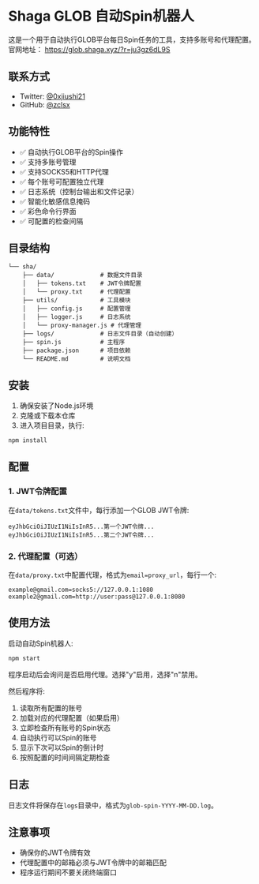 # Shaga GLOB 自动Spin机器人

这是一个用于自动执行GLOB平台每日Spin任务的工具，支持多账号和代理配置。
官网地址：
https://glob.shaga.xyz/?r=ju3gz6dL9S
## 联系方式

- Twitter: [@0xjiushi21](https://x.com/0xjiushi21)
- GitHub: [@zclsx](https://github.com/zclsx) 
## 功能特性

- ✅ 自动执行GLOB平台的Spin操作
- ✅ 支持多账号管理
- ✅ 支持SOCKS5和HTTP代理
- ✅ 每个账号可配置独立代理
- ✅ 日志系统（控制台输出和文件记录）
- ✅ 智能化敏感信息掩码
- ✅ 彩色命令行界面
- ✅ 可配置的检查间隔

## 目录结构

```
└── sha/
    ├── data/             # 数据文件目录
    │   ├── tokens.txt    # JWT令牌配置
    │   └── proxy.txt     # 代理配置
    ├── utils/            # 工具模块
    │   ├── config.js     # 配置管理
    │   ├── logger.js     # 日志系统
    │   └── proxy-manager.js # 代理管理
    ├── logs/             # 日志文件目录（自动创建）
    ├── spin.js           # 主程序
    ├── package.json      # 项目依赖
    └── README.md         # 说明文档
```

## 安装

1. 确保安装了Node.js环境
2. 克隆或下载本仓库
3. 进入项目目录，执行:
```bash
npm install
```

## 配置

### 1. JWT令牌配置
在`data/tokens.txt`文件中，每行添加一个GLOB JWT令牌:
```
eyJhbGciOiJIUzI1NiIsInR5...第一个JWT令牌...
eyJhbGciOiJIUzI1NiIsInR5...第二个JWT令牌...
```

### 2. 代理配置（可选）
在`data/proxy.txt`中配置代理，格式为`email=proxy_url`，每行一个:
```
example@gmail.com=socks5://127.0.0.1:1080
example2@gmail.com=http://user:pass@127.0.0.1:8080
```

## 使用方法

启动自动Spin机器人:
```bash
npm start
```

程序启动后会询问是否启用代理。选择"y"启用，选择"n"禁用。

然后程序将:
1. 读取所有配置的账号
2. 加载对应的代理配置（如果启用）
3. 立即检查所有账号的Spin状态
4. 自动执行可以Spin的账号
5. 显示下次可以Spin的倒计时
6. 按照配置的时间间隔定期检查

## 日志

日志文件将保存在`logs`目录中，格式为`glob-spin-YYYY-MM-DD.log`。

## 注意事项

- 确保你的JWT令牌有效
- 代理配置中的邮箱必须与JWT令牌中的邮箱匹配
- 程序运行期间不要关闭终端窗口

